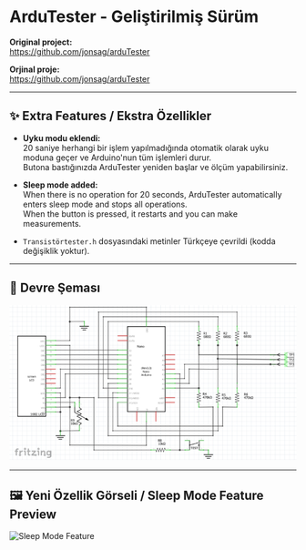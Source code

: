 # ArduTester - Geliştirilmiş Sürüm

**Original project:**  
https://github.com/jonsag/arduTester

**Orjinal proje:**  
https://github.com/jonsag/arduTester

---

## ✨ Extra Features / Ekstra Özellikler

- **Uyku modu eklendi:**  
  20 saniye herhangi bir işlem yapılmadığında otomatik olarak uyku moduna geçer ve Arduino'nun tüm işlemleri durur.  
  Butona bastığınızda ArduTester yeniden başlar ve ölçüm yapabilirsiniz.

- **Sleep mode added:**  
  When there is no operation for 20 seconds, ArduTester automatically enters sleep mode and stops all operations.  
  When the button is pressed, it restarts and you can make measurements.

- `Transistörtester.h` dosyasındaki metinler Türkçeye çevrildi (kodda değişiklik yoktur).

---

## 🔌 Devre Şeması

![Devre Şeması](devre_semasi.png)


---

## 🖼️ Yeni Özellik Görseli / Sleep Mode Feature Preview

![Sleep Mode Feature](Extra%20Features/ArduTester_1_14.png)

